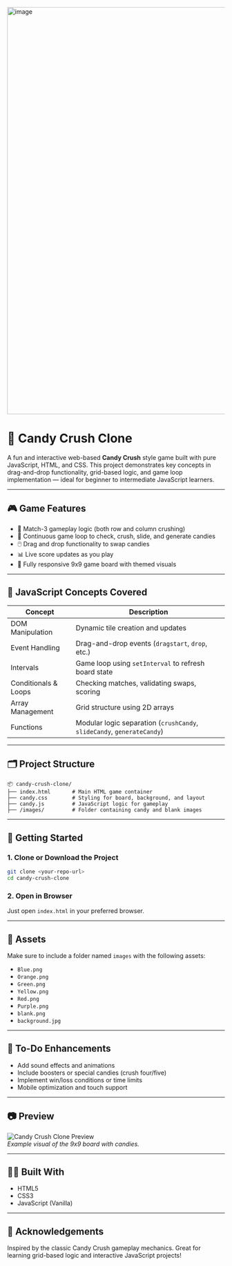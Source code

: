 <img width="943" alt="image" src="https://github.com/user-attachments/assets/39e08edf-6b7b-4d77-b74a-5612bc560d6f">

# 🍬 Candy Crush Clone

A fun and interactive web-based **Candy Crush** style game built with pure JavaScript, HTML, and CSS. This project demonstrates key concepts in drag-and-drop functionality, grid-based logic, and game loop implementation — ideal for beginner to intermediate JavaScript learners.

---

## 🎮 Game Features

- 🧩 Match-3 gameplay logic (both row and column crushing)
- 🔁 Continuous game loop to check, crush, slide, and generate candies
- 🖱️ Drag and drop functionality to swap candies
- 📊 Live score updates as you play
- 🎨 Fully responsive 9x9 game board with themed visuals

---

## 🧠 JavaScript Concepts Covered

| Concept | Description |
|--------|-------------|
| DOM Manipulation | Dynamic tile creation and updates |
| Event Handling | Drag-and-drop events (`dragstart`, `drop`, etc.) |
| Intervals | Game loop using `setInterval` to refresh board state |
| Conditionals & Loops | Checking matches, validating swaps, scoring |
| Array Management | Grid structure using 2D arrays |
| Functions | Modular logic separation (`crushCandy`, `slideCandy`, `generateCandy`) |

---

## 🗂️ Project Structure

```
📦 candy-crush-clone/
├── index.html       # Main HTML game container
├── candy.css        # Styling for board, background, and layout
├── candy.js         # JavaScript logic for gameplay
├── /images/         # Folder containing candy and blank images
```

---

## 🚀 Getting Started

### 1. Clone or Download the Project

```bash
git clone <your-repo-url>
cd candy-crush-clone
```

### 2. Open in Browser

Just open `index.html` in your preferred browser.

---

## 🎨 Assets

Make sure to include a folder named `images` with the following assets:

- `Blue.png`
- `Orange.png`
- `Green.png`
- `Yellow.png`
- `Red.png`
- `Purple.png`
- `blank.png`
- `background.jpg`

---

## 📌 To-Do Enhancements

- Add sound effects and animations
- Include boosters or special candies (crush four/five)
- Implement win/loss conditions or time limits
- Mobile optimization and touch support

---

## 📷 Preview

![Candy Crush Clone Preview](./images/preview.png)  
*Example visual of the 9x9 board with candies.*

---

## 👨‍💻 Built With

- HTML5
- CSS3
- JavaScript (Vanilla)

---

## 🎉 Acknowledgements

Inspired by the classic Candy Crush gameplay mechanics. Great for learning grid-based logic and interactive JavaScript projects!

